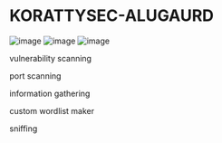 # KORATTYSEC-ALUGAURD
![image](https://github.com/Alvanosh/KORATTYSEC-ALUGAURD/assets/130237055/a997acd3-f496-4421-ae6f-b2f387eec690)
![image](https://github.com/Alvanosh/KORATTYSEC-ALUGAURD/assets/130237055/8570b348-2e14-4293-bb49-e8e4bebac2ca)
![image](https://github.com/Alvanosh/KORATTYSEC-ALUGAURD/assets/130237055/fa80178f-5bcf-4cae-8c90-5f63ea64a443)

vulnerability scanning

port scanning 

information gathering

custom wordlist maker

sniffing
